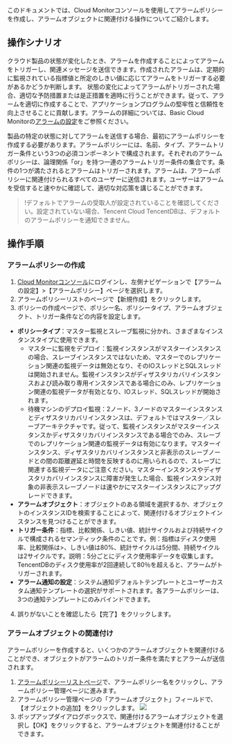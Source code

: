 このドキュメントでは、Cloud Monitorコンソールを使用してアラームポリシーを作成し、アラームオブジェクトに関連付ける操作についてご紹介します。

## 操作シナリオ
クラウド製品の状態が変化したとき、アラームを作成することによってアラームをトリガーし、関連メッセージを送信できます。作成されたアラームは、定期的に監視されている指標値と所定のしきい値に応じてアラームをトリガーする必要があるかどうか判断します。
状態の変化によってアラームがトリガーされた場合、適切な予防措置または是正措置を適時に行うことができます。従って、アラームを適切に作成することで、アプリケーションプログラムの堅牢性と信頼性を向上させることに貢献します。アラームの詳細については、Basic Cloud Monitorの[アラームの設定](https://intl.cloud.tencent.com/document/product/248/38916)をご参照ください。

製品の特定の状態に対してアラームを送信する場合、最初にアラームポリシーを作成する必要があります。アラームポリシーには、名前、タイプ、アラームトリガー条件という3つの必須コンポーネントで構成されます。それぞれのアラームポリシーは、論理関係「or」を持つ一連のアラームトリガー条件の集合です。条件の1つが満たされるとアラームはトリガーされます。アラームは、アラームポリシーに関連付けられるすべてのユーザーに送信されます。ユーザーはアラームを受信すると速やかに確認して、適切な対応策を講じることができます。

>!デフォルトでアラームの受取人が設定されていることを確認してください。設定されていない場合、Tencent Cloud TencentDBは、デフォルトのアラームポリシーを通知できません。

## 操作手順
### アラームポリシーの作成
1. [Cloud Monitorコンソール](https://console.cloud.tencent.com/monitor/overview)にログインし、左側ナビゲーションで【アラームの設定】>【アラームポリシー】ページを選択します。
2. アラームポリシーリストのページで【新規作成】をクリックします。
3. ポリシーの作成ページで、ポリシー名、ポリシータイプ、アラームオブジェクト、トリガー条件などの内容を設定します。
 - **ポリシータイプ**：マスター監視とスレーブ監視に分かれ、さまざまなインスタンスタイプに使用できます。
    - マスターに監視をデプロイ：監視インスタンスがマスターインスタンスの場合、スレーブインスタンスではないため、マスターでのレプリケーション関連の監視データは無効となり、そのIOスレッドとSQLスレッドは開始されません。監視インスタンスがディザスタリカバリインスタンスおよび読み取り専用インスタンスである場合にのみ、レプリケーション関連の監視データが有効となり、IOスレッド、SQLスレッドが開始されます。
    - 待機マシンのデプロイ監視：2ノード、3ノードのマスターインスタンスとディザスタリカバリインスタンスは、デフォルトではマスター／スレーブアーキテクチャです。従って、監視インスタンスがマスターインスタンスかディザスタリカバリインスタンスである場合でのみ、スレーブでのレプリケーション関連の監視データは有効になります。マスターインスタンス、ディザスタリカバリインスタンスと非表示のスレーブノードとの間の距離遅延と時間を反映するのに用いられるので、スレーブに関連する監視データにご注意ください。マスターインスタンスやディザスタリカバリインスタンスに障害が発生した場合、監視インスタンス対象の非表示スレーブノードは速やかにマスターインスタンスにアップグレードできます。
  - **アラームオブジェクト**：オブジェクトのある領域を選択するか、オブジェクトのインスタンスIDを検索することによって、関連付けるオブジェクトインスタンスを見つけることができます。
 - **トリガー条件**：指標、比較関係、しきい値、統計サイクルおよび持続サイクルで構成されるセマンティック条件のことです。例：指標はディスク使用率、比較関係は>、しきい値は80%、統計サイクルは5分間、持続サイクルは2サイクルです。説明：5分ごとにディスク使用率データを収集します。TencentDBのディスク使用率が2回連続して80％を超えると、アラームがトリガーされます。
 - **アラーム通知の設定**：システム通知デフォルトテンプレートとユーザーカスタム通知テンプレートの選択がサポートされます。各アラームポリシーは、3つの通知テンプレートにのみバインドできます。
4. 誤りがないことを確認したら【完了】をクリックします。

### アラームオブジェクトの関連付け
アラームポリシーを作成すると、いくつかのアラームオブジェクトを関連付けることができ、オブジェクトがアラームのトリガー条件を満たすとアラームが送信されます。
1. [アラームポリシーリストページ](https://console.cloud.tencent.com/monitor/alarm2/policy)で、アラームポリシー名をクリックし、アラームポリシー管理ページに進みます。
2. アラームポリシー管理ページの「アラームオブジェクト」フィールドで、【オブジェクトの追加】をクリックします。
![](https://main.qcloudimg.com/raw/00833b7ad2a481ec65b1eb14c0d2cad4.png)
3. ポップアップダイアログボックスで、関連付けるアラームオブジェクトを選択し【OK】をクリックすると、アラームオブジェクトを関連付けることができます。



